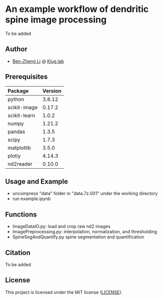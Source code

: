 
# An example workflow of dendritic spine image processing
To be added 


## Author
- [Ben-Zheng Li](https://github.com/libenzheng) @ [Klug lab](https://www.kluglab.org/)

## Prerequisites


| Package            | Version     | 
| :----------------------- | :---------------- | 
|python | 3.8.12 |
|scikit-image  |            0.17.2
|scikit-learn |  1.0.2
|numpy                  |            1.21.2
|pandas                  |           1.3.5
|scipy                     |         1.7.3
|matplotlib            |             3.5.0
|plotly                |    4.14.3
|nd2reader | 0.10.0



## Usage and Example

- uncompress "data" folder in "data.7z.001" under the working directory 
- run example.ipynb

## Functions  
- ImageDataIO.py: load and crop raw nd2 images
- ImagePreprocessing.py: interpolation, normalization, and thresholding 
- SpineSegAndQuantify.py spine segmentation and quantification 


## Citation

To be added


## License

This project is licensed under the MIT license ([LICENSE](https://github.com/libenzheng/dendritic_spine_processing_example/blob/main/LICENSE)).
